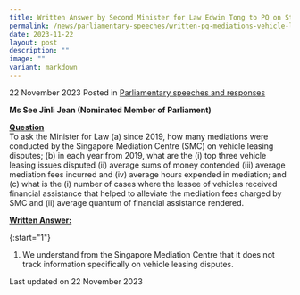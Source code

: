 ```yaml
---
title: Written Answer by Second Minister for Law Edwin Tong to PQ on Statistics of Mediations over Vehicle Leasing Disputes
permalink: /news/parliamentary-speeches/written-pq-mediations-vehicle-leasing-disputes/
date: 2023-11-22
layout: post
description: ""
image: ""
variant: markdown
---
```

22 November 2023 Posted in [Parliamentary speeches and responses](/news/parliamentary-speeches) 

**Ms See Jinli Jean (Nominated Member of Parliament)**

<b><u>Question</u></b>
<br>To ask the Minister for Law (a) since 2019, how many mediations were conducted by the Singapore Mediation Centre (SMC) on vehicle leasing disputes; (b) in each year from 2019, what are the (i) top three vehicle leasing issues disputed (ii) average sums of money contended (iii) average mediation fees incurred and (iv) average hours expended in mediation; and (c) what is the (i) number of cases where the lessee of vehicles received financial assistance that helped to alleviate the mediation fees charged by SMC and (ii) average quantum of financial assistance rendered.

<b><u>Written Answer:</u></b>

{:start="1"}
1.	We understand from the Singapore Mediation Centre that it does not track information specifically on vehicle leasing disputes.

<p class="right-side-updated">Last updated on 22 November 2023</p>
